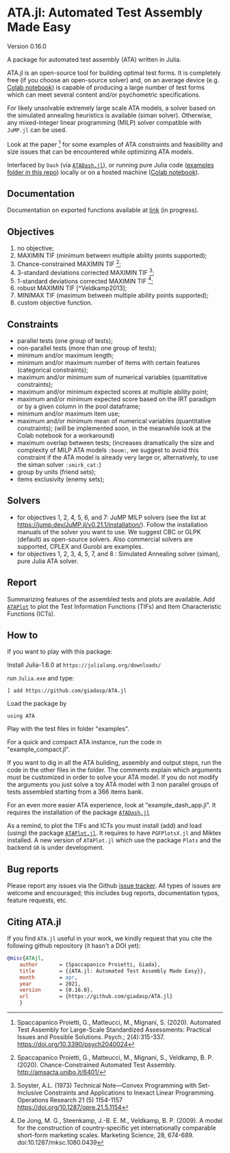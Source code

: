 # ATA.jl: Automated Test Assembly Made Easy

Version 0.16.0

A package for automated test assembly (ATA) written in Julia.

ATA.jl is an open-source tool for building optimal test forms.
It is completely free (if you choose an open-source solver) and, 
on an average device (e.g. 
[Colab notebook](https://github.com/giadasp/ATA.jl/blob/master/examples/ATA.jl%20automated%20test%20assembly%20with%20Julia.ipynb)) is capable of producing a large number of test forms which can meet several
content and/or psychometric specifications.

For likely unsolvable extremely large scale ATA models, a solver based on the
simulated annealing heuristics is available (siman solver).
Otherwise, any mixed-integer linear programming (MILP) solver compatible with `JuMP.jl` can be used.

Look at the paper [^Spaccapanico2020] for some examples of ATA constraints and 
feasibility and size issues that can be encountered while optimizing ATA models.

Interfaced by `Dash` (via [`ATADash.jl`](https://github.com/giadasp/ATADash.jl)),
or running pure Julia code ([examples folder in this repo](https://github.com/giadasp/ATA.jl/blob/master/examples))
locally or on a hosted machine ([Colab notebook](https://github.com/giadasp/ATA.jl/blob/master/examples/ATA.jl%20automated%20test%20assembly%20with%20Julia.ipynb)).

## Documentation

Documentation on exported functions available at [link](https://giadasp.github.io/ATA.jl/docs) (in progress).

## Objectives

1. no objective;
2. MAXIMIN TIF (minimum between multiple ability points supported);
3. Chance-constrained MAXIMIN TIF [^Spaccapanico2021];
4. 3-standard deviations corrected MAXIMIN TIF [^Soyster1973];
5. 1-standard deviations corrected MAXIMIN TIF [^DeJong2009];
6. robust MAXIMIN TIF [^Veldkamp2013];
7. MINIMAX TIF (maximum between multiple ability points supported);
8. custom objective function.

## Constraints

- parallel tests (one group of tests);
- non-parallel tests (more than one group of tests);
- minimum and/or maximum length;
- minimum and/or maximum number of items with certain features (categorical constraints);
- maximum and/or minimum sum of numerical variables (quantitative constraints);
- maximum and/or minimum expected scores at multiple ability point; 
- maximum and/or minimum expected score based on the IRT paradigm or by a given column in the pool dataframe;
- minimum and/or maximum item use;
- maximum and/or minimum mean of numerical variables (quantitative constraints); (will be implemented soon, in the meanwhile look at the Colab notebook for a workaround)
- maximum overlap between tests; (increases dramatically the size and complexity of MILP ATA models `:boom:`, we suggest to avoid this constraint if the ATA model is already very large or, alternatively, to use the siman solver `:smirk_cat:`)
- group by units (friend sets);
- items exclusivity (enemy sets);

## Solvers

- for objectives 1, 2, 4, 5, 6, and 7: JuMP MILP solvers (see the list at https://jump.dev/JuMP.jl/v0.21.1/installation/). Follow the installation manuals of the solver you want to use. We suggest CBC or GLPK (default) as open-source solvers. Also commercial solvers are supported, CPLEX and Gurobi are examples.
- for objectives 1, 2, 3, 4, 5, 7, and 8 : Simulated Annealing solver (siman), pure Julia ATA solver.

## Report

Summarizing features of the assembled tests and plots are available.
Add [`ATAPlot`](https://github.com/giadasp/ATAPlot.jl) to plot the Test Information Functions (TIFs) and Item Characteristic Functions (ICTs).

## How to

If you want to play with this package:

Install Julia-1.6.0 at `https://julialang.org/downloads/`

run `Julia.exe` and type:

```
] add https://github.com/giadasp/ATA.jl
```

Load the package by

```
using ATA
```

Play with the test files in folder "examples".

For a quick and compact ATA instance, run the code in "example_compact.jl".

If you want to dig in all the ATA building, assembly and output steps, run the code in the other files in the folder.
The comments explain which arguments must be customized in order to solve your ATA model. 
If you do not modify the arguments you just solve a toy ATA model with 3 non parallel groups of tests assembled starting from a 366 items bank.

For an even more easier ATA experience, look at "example_dash_app.jl".
It requires the installation of the package [`ATADash.jl`](https://github.com/giadasp/ATADash.jl)

As a remind, to plot the TIFs and ICTs you must install (add) and load (using) the package [`ATAPlot.jl`](https://github.com/giadasp/ATAPlot.jl).
It requires to have `PGFPlotsX.jl` and Miktex installed. 
A new version of `ATAPlot.jl` which use the package `Plots` and the backend `GR` is under development. 

## Bug reports

Please report any issues via the Github [issue tracker]. All types of issues 
are welcome and encouraged; this includes bug reports, documentation typos,
feature requests, etc.

[issue tracker]: https://github.com/giadasp/ATA.jl/issues

## Citing ATA.jl

If you find `ATA.jl` useful in your work, we kindly request that you cite the
following github repository (it hasn't a DOI yet):

```bibtex
@misc{ATAjl,
    author       = {Spaccapanico Proietti, Giada},
    title        = {{ATA.jl: Automated Test Assembly Made Easy}},
    month        = apr,
    year         = 2021,
    version      = {0.16.0},
    url          = {https://github.com/giadasp/ATA.jl}
    }
```

[^Spaccapanico2020]: Spaccapanico Proietti, G., Matteucci, M., Mignani, S. (2020). Automated Test Assembly for Large-Scale Standardized Assessments: Practical Issues and Possible Solutions. Psych.; 2(4):315-337. https://doi.org/10.3390/psych2040024

[^Spaccapanico2021]: Spaccapanico Proietti, G., Matteucci, M., Mignani, S., Veldkamp, B. P. (2020). Chance-Constrained Automated Test Assembly. http://amsacta.unibo.it/6401/

[^Soyster1973]: Soyster, A.L. (1973) Technical Note—Convex Programming with Set-Inclusive Constraints and Applications to Inexact Linear Programming. Operations Research 21 (5) 1154-1157 https://doi.org/10.1287/opre.21.5.1154

[^DeJong2009]: De Jong, M. G., Steenkamp, J.-B. E. M., Veldkamp, B. P. (2009). A model for the construction of country-specific yet internationally comparable short-form marketing scales. Marketing Science, 28, 674-689. doi:10.1287/mksc.1080.0439